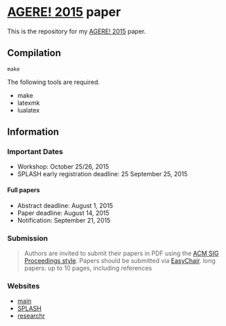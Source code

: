 [AGERE! 2015](http://soft.vub.ac.be/AGERE15/) paper
=================

This is the repository for my [AGERE! 2015](http://soft.vub.ac.be/AGERE15/) paper.


Compilation
-----------

```
make
```

The following tools are required.

- make
- latexmk
- lualatex

Information
-----------

### Important Dates

- Workshop: October 25/26, 2015
- SPLASH early registration deadline: 25 September 25, 2015

#### Full papers

- Abstract deadline: August 1, 2015
- Paper deadline: August 14, 2015
- Notification: September 21, 2015

### Submission

> Authors are invited to submit their papers in PDF using the [ACM SIG Proceedings style](http://www.acm.org/sigs/publications/proceedings-templates). Papers should be submitted via [EasyChair](https://easychair.org/conferences/?conf=agere2015).
> long papers: up to 10 pages, including references

### Websites

* [main](http://soft.vub.ac.be/AGERE15)
* [SPLASH](http://2015.splashcon.org/track/agere2015)
* [researchr](http://conf.researchr.org/home/agere2015)
